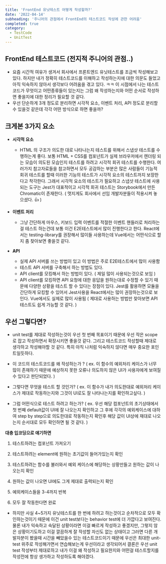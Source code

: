 ```yaml
---
title: 'FrontEnd 유닛테스트 어떻게 작성할까?'
date: '2022-04-14'
subheading: '주니어의 관점에서 FrontEnd의 테스트코드 작성에 관한 어려움'
completed: true
category:
  - TestCode
  - UnitTest
---
```


## FrontEnd 테스트코드 (전지적 주니어의 관점..)
- 요즘 시간적 여유가 생겨서 회사에서 프론트엔드 유닛테스트를 조금씩 작성해보고 있다. 하지만 내가 정확히 테스트코드를 이해하고 작성하는지에 대한 의문도 들었고 아직 익숙하지 않아서 생각보다 어려움을 겪고 있다. ㅋㅋ 이 시점에서 나는 테스트코드가 무엇이고 어떤종류들이 있는지는 그럼 왜 작성하는지와 어떤 순서로 작성하면 좋을지에 대한 정리가 필요할 것 같다. 
- 우선 단순하게 3개 정도로 분리하면 시각적 요소, 이벤트 처리, API 정도로 분리할 수 있을것 같은데 각각 어떤 방식으로 하면 좋을까?

## 크게본 3가지 요소
- **시각적 요소**
  - HTML 의 구조가 의도한 대로 나타나는지 테스트를 위해서 스냅샷 테스트를 수행하는게 좋다. 보통 HTML + CSS를 컴포넌트가 실제 브라우저에서 렌더링 되는 모습이 의도된 모습인지 테스트를 하려고 시각적 회귀 테스트를 수행한다. 여러가지 참고자료들을 참고하면서 모두 공감하는 부분은 많은 사람들이 기능적 회귀 테스트를 할때 이러한 기능의 테스트가 시각적 요소의 테스트까지 보장한다고 착각한다. 그래서 시각적 요소의 테스트가 필요하고 스냅샷 테스트에 사용되는 도구는 Jest가 대표적이고 시각적 회귀 테스트는 Storybook에서 만든 Chromatic이 존재한다. ( 멋지게도 회사에서 선임 개발자분들이 적용시켜 놓으셨다. :thumbsup: )

- **이벤트 처리**
  - 그냥 간단하게 마우스, 키보드 입력 이벤트를 적절한 이벤트 핸들러로 처리하는걸 테스트 하는건데 보통 이건 E2E테스트에서 많이 진행한다고 한다. React에서는 testing-library를 권장해서 많이들 사용하는데 Vue에서는 어떤식으로 할지 좀 찾아보면 좋을것 같다.

- **API**
  - 실제 API 서버를 쓰는 방법이 있고 이 방법은 주로 E2E테스트에서 많이 사용함
  - 테스트 API 서버를 구축해서 하는 방법도 있다.
  - API client를 모킹해서 하는 방법이 있다. ( 제일 많이 사용되는것으로 보임 )
  - API client를 모킹하면 API 요청에 대한 응답을 원하는대로 수정할 수 있기 때문에 다양한 상황을 테스트 할 수 있다는 장점이 있다. Jest를 활용하면 모듈을 간단하게 모킹할 수 있어서 Jest사용을 React에서는 많이 권장하는것으로 보인다. Vue에서도 실제로 많이 사용됨 ( 제대로 사용하는 방법만 찾아보면 API 테스트도 쉽게 가능할 것 같다. )

## 우선 그렇다면?
- unit test를 제대로 작성하는것이 우선 첫 번째 목표이기 때문에 우선 작은 scope로 잡고 작성하면서 확장시키면 좋을것 같다. 그리고 테스트코드 작성할때 제대로 생각하고 작성해야할 것 같다. 특히 아직 나처럼 익숙하지 않다면 매우 중요한 포인트일듯하다.

- 이 코드의 테스트코드를 왜 작성하는가 ? ( ex. 이 함수의 예외처리 케이스가 너무 많이 존재하기 때문에 예상하지 못한 오류나 의도하지 않은 UI가 사용자에게 보여질 수 있다고 판단되었다. )

- 그렇다면 무엇을 테스트 할 것인가? ( ex. 이 함수가 내가 의도한대로 예외처리 케이스가 제대로 작동하는지와 그것이 UI로도 잘 나타나는지를 확인하고싶다. )

- 그럼 어떤식으로 테스트 하려고 하는가? ( ex. 우선 해당 컴포넌트의 초기상태에서 첫 번째 default값이 UI에 잘 나오는지 확인하고 그 후에 각각의 예외케이스에 대하여 step by step으로 의도한대로 작동하는지 확인후 해당 값이 UI상에 재대로 나오는지 순서대로 모두 확인하면 될 것 같다. )

**대충 입코딩으로 얘기하면**
1. 테스트하려는 컴포넌트 가져오기

2. 테스트하려는 element에 원하는 초기값이 들어가있는지 확인

3. 테스트하려는 함수를 불러와서 예외 케이스에 해당하는 상황만들고 원하는 값이 나오는지 확인

4. 원하는 값이 나오면 UI에도 그게 제대로 출력되는지 확인

5. 예외케이스들을 3-4까지 반복

6. 모두 잘 작동한다면 완료

- 하지만 사실 4~5가지 유닛테스트를 한 번에 하려고 하는것이고 순차적으로 모두 확인하는것이기 때문에 이건 unit test보다는 behavior test에 더 가깝다고 보여진다. 물론 내가 익숙하고 숙달된 상황이라면 이걸 빠르게 작성하고 좋겠지만, 그렇지 않은 상황이기도하고 이걸 깔끔하게 잘 작성할 자신도 없는 상태이고 그러면 다른 개발자분이 봤을때 시간을 빼았을수 있는 테스트코드이기 때문에 우선은 최대한 unit-test 위주로 작성해가면서 연습해보는게 우선이라고 생각되어서 결론은 우선 unit test 작성부터 제대로하고 내가 이걸 왜 작성하고 필요한지와 어떤걸 테스트할지를 작성전에 항상 생가하고 작성하도록 해야겠다.